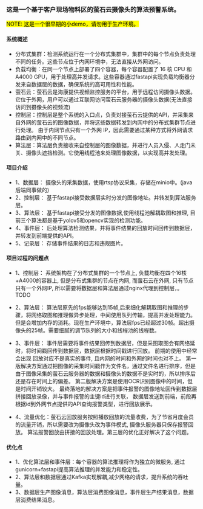 ### 这是一个基于客户现场物料区的萤石云摄像头的算法预警系统。
<mark> NOTE: 这是一个很早期的小demo，请勿用于生产环境。</mark>

#### 系统概述
- 分布式集群：检测系统运行在一个分布式集群中，集群中的每个节点负责处理不同的任务。这些节点位于内网环境中，无法直接从外网访问。
- 负载均衡：在同一个节点上部署了四个容器，每个容器配置了 16 核 CPU 和 A4000 GPU，用于处理高并发请求。这些容器通过fastapi实现负载均衡器分发来自数据层的数据，确保系统的高可用性和性能。
- 萤石云：萤石云是海康提供视频监控服务的平台，用于远程访问摄像头数据。它位于外网，用户可以通过互联网访问萤石云服务器的摄像头数据(无法直接访问到摄像头的视频流)
- 控制层：控制层是整个系统的入口点，负责对接萤石云提供的API，并采集来自外网的萤石云的图像数据，并将这些数据转发到内网中的分布式集群节点进行处理。
由于内网节点只有一个外网 IP，因此需要通过某种方式将外网请求路由到内网中的不同节点。
- 算法层：算法层负责接收来自控制层的图像数据，并进行人员入侵、人走门未关、摄像头遮挡检测。它使用线程池来处理图像数据，以实现高并发处理。

#### 项目介绍
- 1、数据层： 摄像头的采集数据，使用rtsp协议采集，存储在minio中。(java后端同事做的)
- 2、控制层： 基于fastapi接受数据层实时分发的图像地址。并转发到算法服务层。
- 3、算法层： 基于fastapi接受分发的图像数据,使用线程池解耦取图和推理, 目前三个算法都是基于yolov5和opencv实现的检测功能。
- 4、事件层： 后处理算法检测结果，并将事件结果的回放时间回传到数据层，并转发到前端提供的API。
- 5、记录层： 存储事件结果的日志和违规图片。


#### 项目过程的问题点
- 1、控制层： 系统架构在了分布式集群的一个节点上, 负载均衡在四个16核+A4000的容器上, 但是分布式集群的节点在内网,
而萤石云在外网, 只有节点只有一个外网IP, 所以需要将数据层和算法层通过nginx代理到控制层，。TODO

- 2、算法层： 算法层原先的fps能够达到15帧,后来细化解耦取图和推理的步骤，将网络取图和推理做异步处理，中间使用队列传输，提高并发处理能力。
但是会增加内存的消耗。现在生产环境中，算法层fps已经超过30帧。超出摄像头的25帧。需要细腻的调节队列的大小和线程池的线程数。
- 3、事件层： 事件层需要将事件结果回传到数据层，但是采图取图会有网络延时，将时间戳回传到数据层，数据层根据时间戳进行回放。
前期的使用中经常会出现 回放对应不是真实的事件, 且内网的时间和外网的时间也对不上。
第一版解决方案通过把图像的采集时间戳作为文件名，通过文件名进行排序，但是由于图像采集的萤石云服务器的数据和摄像头的数据不是实时的，所以排序后还是存在时间上的偏差。
第二版解决方案是使用OCR识别图像中的时间，但是时间开销较大。
最终落地的解决方案是把事件报警的图像地址回传到数据层拼接回放录像，并与事件报警的主键id进行关联， 数据层发送到前端，前段再根据id到外网节点提供的API查询报警类型，进行回放展示。
- 4、流量优化：萤石云回放服务按照播放回放的流量收费，为了节省月度会员的流量开销，所以需要改为摄像头改为事件模式, 摄像头服务器只保存报警回放。
算法报警回放由拼接的回放处理。第三层的优化正好解决了这个问题。


#### 优化点
- 1、优化算法层和事件层：每个容器的算法推理将作为独立的微服务, 通过gunicorn+fastapi提高算法推理的并发能力和稳定性。
- 2、算法层和数据层通过Kafka实现解耦,减少网络的请求，提升系统的吞吐量。
- 3、数据层生产图像消息，算法层消费图像消息，事件层生产结果消息，数据层消费结果消息。 